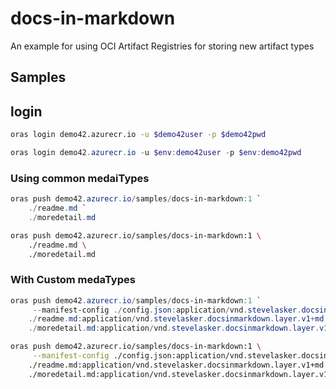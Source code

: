 # docs-in-markdown
An example for using OCI Artifact Registries for storing new artifact types

## Samples
## login
```sh
oras login demo42.azurecr.io -u $demo42user -p $demo42pwd
```

```powershell
oras login demo42.azurecr.io -u $env:demo42user -p $env:demo42pwd
```

### Using common medaiTypes
```powershell
oras push demo42.azurecr.io/samples/docs-in-markdown:1 `
    ./readme.md `
    ./moredetail.md
```
```sh
oras push demo42.azurecr.io/samples/docs-in-markdown:1 \
    ./readme.md \
    ./moredetail.md
```
### With Custom medaTypes
```powershell
oras push demo42.azurecr.io/samples/docs-in-markdown:1 `
     --manifest-config ./config.json:application/vnd.stevelasker.docsinmarkdown.config.v1+json `
    ./readme.md:application/vnd.stevelasker.docsinmarkdown.layer.v1+md `
    ./moredetail.md:application/vnd.stevelasker.docsinmarkdown.layer.v1+md
```
```sh
oras push demo42.azurecr.io/samples/docs-in-markdown:1 \
     --manifest-config ./config.json:application/vnd.stevelasker.docsinmarkdown.config.v1+json \
    ./readme.md:application/vnd.stevelasker.docsinmarkdown.layer.v1+md \
    ./moredetail.md:application/vnd.stevelasker.docsinmarkdown.layer.v1+md
```